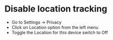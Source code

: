 # Disable location tracking

* Go to Settings -> Privacy
* Click on Location option from the left menu
* Toggle the Location for this device switch to Off